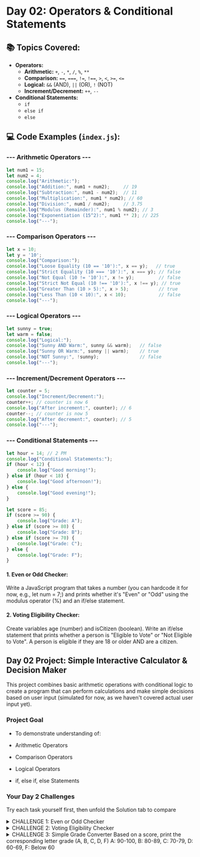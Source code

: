 # Day 02: Operators & Conditional Statements

## 📚 **Topics Covered:**

* **Operators:**
    * **Arithmetic:** `+`, `-`, `*`, `/`, `%`, `**`
    * **Comparison:** `==`, `===`, `!=`, `!==`, `>`, `<`, `>=`, `<=`
    * **Logical:** `&&` (AND), `||` (OR), `!` (NOT)
    * **Increment/Decrement:** `++`, `--`
* **Conditional Statements:**
    * `if`
    * `else if`
    * `else`

## 💻 **Code Examples (`index.js`):**

### --- Arithmetic Operators ---
```javascript
let num1 = 15;
let num2 = 4;
console.log("Arithmetic:");
console.log("Addition:", num1 + num2);     // 19
console.log("Subtraction:", num1 - num2);  // 11
console.log("Multiplication:", num1 * num2); // 60
console.log("Division:", num1 / num2);     // 3.75
console.log("Modulus (Remainder):", num1 % num2); // 3
console.log("Exponentiation (15^2):", num1 ** 2); // 225
console.log("---");
```
### --- Comparison Operators ---
```js
let x = 10;
let y = '10';
console.log("Comparison:");
console.log("Loose Equality (10 == '10'):", x == y);   // true
console.log("Strict Equality (10 === '10'):", x === y); // false
console.log("Not Equal (10 != '10'):", x != y);         // false
console.log("Strict Not Equal (10 !== '10'):", x !== y); // true
console.log("Greater Than (10 > 5):", x > 5);           // true
console.log("Less Than (10 < 10):", x < 10);            // false
console.log("---");
```
### --- Logical Operators ---

```js
let sunny = true;
let warm = false;
console.log("Logical:");
console.log("Sunny AND Warm:", sunny && warm);   // false
console.log("Sunny OR Warm:", sunny || warm);    // true
console.log("NOT Sunny:", !sunny);               // false
console.log("---");
```
### --- Increment/Decrement Operators ---
```js
let counter = 5;
console.log("Increment/Decrement:");
counter++; // counter is now 6
console.log("After increment:", counter); // 6
counter--; // counter is now 5
console.log("After decrement:", counter); // 5
console.log("---");
```
### --- Conditional Statements ---


```js
let hour = 14; // 2 PM
console.log("Conditional Statements:");
if (hour < 12) {
    console.log("Good morning!");
} else if (hour < 18) {
    console.log("Good afternoon!");
} else {
    console.log("Good evening!");
}

let score = 85;
if (score >= 90) {
    console.log("Grade: A");
} else if (score >= 80) {
    console.log("Grade: B");
} else if (score >= 70) {
    console.log("Grade: C");
} else {
    console.log("Grade: F");
}
```

#### 1. Even or Odd Checker:

Write a JavaScript program that takes a number (you can hardcode it for now, e.g., let num = 7;) and prints whether it's "Even" or "Odd" using the modulus operator (%) and an if/else statement.

#### 2. Voting Eligibility Checker:

Create variables age (number) and isCitizen (boolean). Write an if/else statement that prints whether a person is "Eligible to Vote" or "Not Eligible to Vote". A person is eligible if they are 18 or older AND are a citizen.

## Day 02 Project: Simple Interactive Calculator & Decision Maker

This project combines basic arithmetic operations with conditional logic to create a program that can perform calculations and make simple decisions based on user input (simulated for now, as we haven't covered actual user input yet).

### Project Goal
- To demonstrate understanding of:

- Arithmetic Operators

- Comparison Operators

- Logical Operators

- if, else if, else Statements

### Your Day 2 Challenges 

Try each task yourself first, then unfold the Solution tab to compare

<details><summary> CHALLENGE 1: Even or Odd Checker
</summary><code>
let myNumber = 14; // Try changing this number!
if (myNumber % 2 === 0) { // YOUR CONDITION HERE
    console.log(`${myNumber} is an Even number.`);
} else {
    console.log(`${myNumber} is an Odd number.`);
}</code>
</details>

  
  <details><summary> CHALLENGE 2: Voting Eligibility Checker
  </summary><code>
let personAge = 20;
let isCitizen = true; // Set to false to test different outcomes

if (personAge >= 18 && isCitizen) { // YOUR CONDITION HERE
    console.log(`Age ${personAge}, Citizen: ${isCitizen}. This person is Eligible to Vote.`);
} else {
    console.log(`Age ${personAge}, Citizen: ${isCitizen}. This person is NOT Eligible to Vote.`);
}
</code>
</details>  

  
<details><summary> CHALLENGE 3: Simple Grade Converter
 Based on a score, print the corresponding letter grade (A, B, C, D, F)
 A: 90-100, B: 80-89, C: 70-79, D: 60-69, F: Below 60
 </summary><code>
let studentGradeScore = 75; // Try different scores!

if (studentGradeScore >= 90) { // CONDITION FOR A
    console.log(`Score ${studentGradeScore}: Grade A`);
} else if (studentGradeScore >= 80) { // CONDITION FOR B
    console.log(`Score ${studentGradeScore}: Grade B`);
} else if (studentGradeScore >= 70) { // CONDITION FOR C
    console.log(`Score ${studentGradeScore}: Grade C`);
} else if (studentGradeScore >= 60) { // CONDITION FOR D
    console.log(`Score ${studentGradeScore}: Grade D`);
} else {
    console.log(`Score ${studentGradeScore}: Grade F`);
}
</code>
</details>
